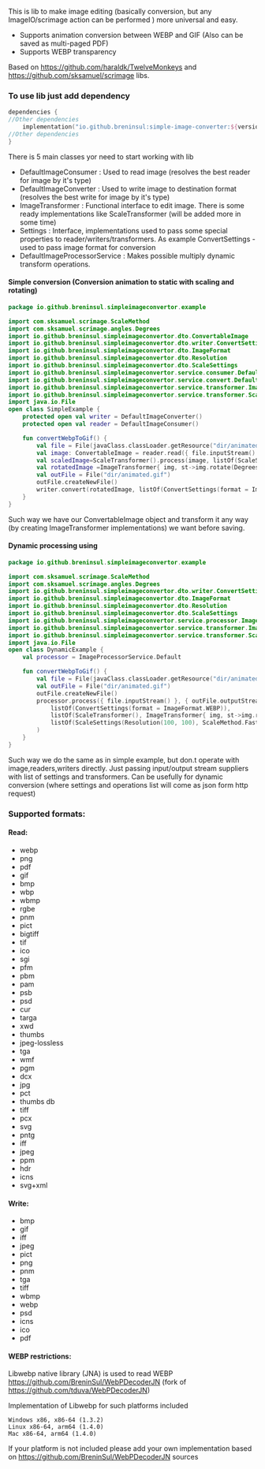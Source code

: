 This is lib to make image editing (basically conversion, but any ImageIO/scrimage action can be performed ) more universal and easy.



- Supports animation conversion between WEBP and GIF (Also can be saved as multi-paged PDF)
- Supports WEBP transparency

Based on https://github.com/haraldk/TwelveMonkeys and https://github.com/sksamuel/scrimage libs.

### To use lib just add dependency

````kotlin
dependencies {
//Other dependencies
    implementation("io.github.breninsul:simple-image-converter:${version}")
//Other dependencies
}
````

There is 5 main classes yor need to start working with lib
- DefaultImageConsumer : Used to read image (resolves the best reader for image by it's type)
- DefaultImageConverter : Used to write image to destination format (resolves the best write for image by it's type)
- ImageTransformer : Functional interface to edit image. There is some ready implementations like ScaleTransformer (will be added more in some time)
- Settings : Interface, implementations used to pass some special properties to reader/writers/transformers. As example ConvertSettings - used to pass image format for conversion
- DefaultImageProcessorService : Makes possible multiply dynamic transform operations. 


#### Simple conversion (Conversion animation to static with scaling and rotating)

````kotlin
package io.github.breninsul.simpleimageconvertor.example

import com.sksamuel.scrimage.ScaleMethod
import com.sksamuel.scrimage.angles.Degrees
import io.github.breninsul.simpleimageconvertor.dto.ConvertableImage
import io.github.breninsul.simpleimageconvertor.dto.writer.ConvertSettings
import io.github.breninsul.simpleimageconvertor.dto.ImageFormat
import io.github.breninsul.simpleimageconvertor.dto.Resolution
import io.github.breninsul.simpleimageconvertor.dto.ScaleSettings
import io.github.breninsul.simpleimageconvertor.service.consumer.DefaultImageConsumer
import io.github.breninsul.simpleimageconvertor.service.convert.DefaultImageConverter
import io.github.breninsul.simpleimageconvertor.service.transformer.ImageTransformer
import io.github.breninsul.simpleimageconvertor.service.transformer.ScaleTransformer
import java.io.File
open class SimpleExample {
    protected open val writer = DefaultImageConverter()
    protected open val reader = DefaultImageConsumer()

    fun convertWebpToGif() {
        val file = File(javaClass.classLoader.getResource("dir/animated-webp.webp").toURI())
        val image: ConvertableImage = reader.read({ file.inputStream() }, listOf())
        val scaledImage=ScaleTransformer().process(image, listOf(ScaleSettings(Resolution(100, 100), ScaleMethod.FastScale)))
        val rotatedImage =ImageTransformer{ img, st->img.rotate(Degrees(90))}.process(scaledImage)
        val outFile = File("dir/animated.gif")
        outFile.createNewFile()
        writer.convert(rotatedImage, listOf(ConvertSettings(format = ImageFormat.GIF)), { outFile.outputStream() })
    }
}
````
Such way we have our ConvertableImage object and transform it any way (by creating ImageTransformer implementations) we want before saving.

#### Dynamic processing using 



````kotlin
package io.github.breninsul.simpleimageconvertor.example

import com.sksamuel.scrimage.ScaleMethod
import com.sksamuel.scrimage.angles.Degrees
import io.github.breninsul.simpleimageconvertor.dto.writer.ConvertSettings
import io.github.breninsul.simpleimageconvertor.dto.ImageFormat
import io.github.breninsul.simpleimageconvertor.dto.Resolution
import io.github.breninsul.simpleimageconvertor.dto.ScaleSettings
import io.github.breninsul.simpleimageconvertor.service.processor.ImageProcessorService
import io.github.breninsul.simpleimageconvertor.service.transformer.ImageTransformer
import io.github.breninsul.simpleimageconvertor.service.transformer.ScaleTransformer
import java.io.File
open class DynamicExample {
    val processor = ImageProcessorService.Default

    fun convertWebpToGif() {
        val file = File(javaClass.classLoader.getResource("dir/animated-webp.webp").toURI())
        val outFile = File("dir/animated.gif")
        outFile.createNewFile()
        processor.process({ file.inputStream() }, { outFile.outputStream() },
            listOf(ConvertSettings(format = ImageFormat.WEBP)),
            listOf(ScaleTransformer(), ImageTransformer{ img, st->img.rotate(Degrees(90))}),
            listOf(ScaleSettings(Resolution(100, 100), ScaleMethod.FastScale))
        )
    }
}
````
Such way we do the same as in simple example, but don.t operate with image,readers,writers directly.
Just passing input/output stream suppliers with list of settings and transformers.
Can be usefully for dynamic conversion (where settings and operations list will come as json form  http request)


### Supported formats:
#### Read:
- webp
- png
- pdf
- gif
- bmp
- wbp
- wbmp
- rgbe
- pnm
- pict
- bigtiff
- tif
- ico
- sgi
- pfm
- pbm
- pam
- psb
- psd
- cur
- targa
- xwd
- thumbs
- jpeg-lossless
- tga
- wmf
- pgm
- dcx
- jpg
- pct
- thumbs db
- tiff
- pcx
- svg
- pntg
- iff
- jpeg
- ppm
- hdr
- icns
- svg+xml

#### Write:
- bmp
- gif
- iff
- jpeg
- pict
- png
- pnm
- tga
- tiff
- wbmp
- webp
- psd
- icns
- ico
- pdf


#### WEBP restrictions:
Libwebp native library (JNA) is used to read WEBP https://github.com/BreninSul/WebPDecoderJN (fork of https://github.com/tduva/WebPDecoderJN)

Implementation of Libwebp for such platforms included

    Windows x86, x86-64 (1.3.2)
    Linux x86-64, arm64 (1.4.0)
    Mac x86-64, arm64 (1.4.0)

If your platform is not included please add your own implementation based on https://github.com/BreninSul/WebPDecoderJN sources 
